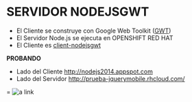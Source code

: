 SERVIDOR NODEJSGWT 
=
* El Cliente se construye con Google Web Toolkit ([GWT](http://www.gwtproject.org/))
* El Servidor Node.js se ejecuta en OPENSHIFT RED HAT 
* El Cliente es [client-nodejsgwt](https://github.com/jumanor/client-nodejsgwt) 
  

**PROBANDO**

* Lado del Cliente http://nodejs2014.appspot.com
* Lado del Servidor http://prueba-jquerymobile.rhcloud.com/

=
![a link](http://googledrive.com/host/0B72oLqC-8YVbfkJKMFJrTWRuMmhWT19wcE83UFU1T2tHSHhHQllfVzJ2Z2tnUVltV2M3Qm8/nodegwt.png?raw=true)
